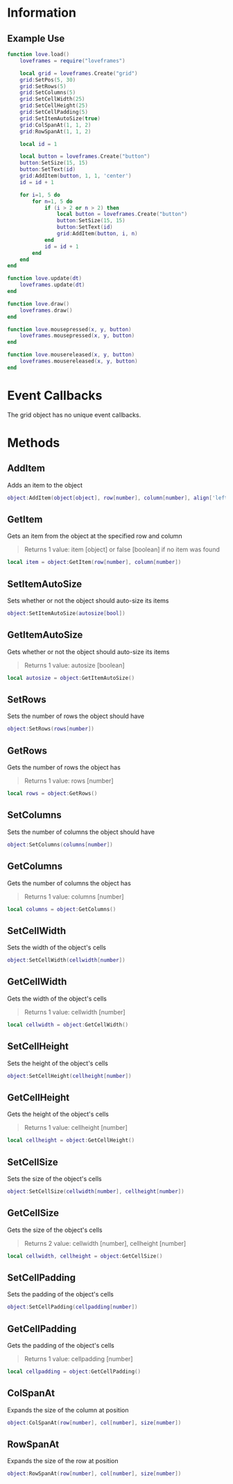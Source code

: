 # Information

## Example Use
```lua
function love.load()
    loveframes = require("loveframes")

    local grid = loveframes.Create("grid")
    grid:SetPos(5, 30)
    grid:SetRows(5)
    grid:SetColumns(5)
    grid:SetCellWidth(25)
    grid:SetCellHeight(25)
    grid:SetCellPadding(5)
    grid:SetItemAutoSize(true)
    grid:ColSpanAt(1, 1, 2)
    grid:RowSpanAt(1, 1, 2)

    local id = 1

    local button = loveframes.Create("button")
    button:SetSize(15, 15)
    button:SetText(id)
    grid:AddItem(button, 1, 1, 'center')
    id = id + 1

    for i=1, 5 do
        for n=1, 5 do
            if (i > 2 or n > 2) then
                local button = loveframes.Create("button")
                button:SetSize(15, 15)
                button:SetText(id)
                grid:AddItem(button, i, n)
            end
            id = id + 1
        end
    end
end

function love.update(dt)
    loveframes.update(dt)
end

function love.draw()
    loveframes.draw()
end

function love.mousepressed(x, y, button)
    loveframes.mousepressed(x, y, button)
end

function love.mousereleased(x, y, button)
    loveframes.mousereleased(x, y, button)
end
```

# Event Callbacks
The grid object has no unique event callbacks.

# Methods
## AddItem
Adds an item to the object

```lua
object:AddItem(object[object], row[number], column[number], align['left', 'center', 'right'])
```

## GetItem
Gets an item from the object at the specified row and column 

> Returns 1 value: item [object] or false [boolean] if no item was found

```lua
local item = object:GetItem(row[number], column[number])
```

## SetItemAutoSize
Sets whether or not the object should auto-size its items

```lua
object:SetItemAutoSize(autosize[bool])
```

## GetItemAutoSize
Gets whether or not the object should auto-size its items 

> Returns 1 value: autosize [boolean]

```lua
local autosize = object:GetItemAutoSize()
```

## SetRows
Sets the number of rows the object should have

```lua
object:SetRows(rows[number])
```

## GetRows
Gets the number of rows the object has 

> Returns 1 value: rows [number]

```lua
local rows = object:GetRows()
```

## SetColumns
Sets the number of columns the object should have

```lua
object:SetColumns(columns[number])
```

## GetColumns
Gets the number of columns the object has 

> Returns 1 value: columns [number]

```lua
local columns = object:GetColumns()
```

## SetCellWidth
Sets the width of the object's cells

```lua
object:SetCellWidth(cellwidth[number])
```

## GetCellWidth
Gets the width of the object's cells 

> Returns 1 value: cellwidth [number]

```lua
local cellwidth = object:GetCellWidth()
```

## SetCellHeight
Sets the height of the object's cells

```lua
object:SetCellHeight(cellheight[number])
```

## GetCellHeight
Gets the height of the object's cells 

> Returns 1 value: cellheight [number]

```lua
local cellheight = object:GetCellHeight()
```

## SetCellSize
Sets the size of the object's cells

```lua
object:SetCellSize(cellwidth[number], cellheight[number])
```

## GetCellSize
Gets the size of the object's cells 

> Returns 2 value: cellwidth [number], cellheight [number]

```lua
local cellwidth, cellheight = object:GetCellSize()
```

## SetCellPadding
Sets the padding of the object's cells

```lua
object:SetCellPadding(cellpadding[number])
```

## GetCellPadding
Gets the padding of the object's cells 

> Returns 1 value: cellpadding [number]

```lua
local cellpadding = object:GetCellPadding()
```
## ColSpanAt
Expands the size of the column at position

```lua
object:ColSpanAt(row[number], col[number], size[number])
```
## RowSpanAt
Expands the size of the row at position

```lua
object:RowSpanAt(row[number], col[number], size[number])
```